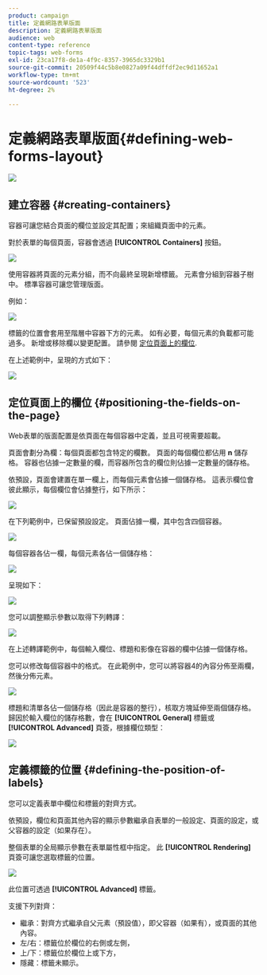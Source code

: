 ```yaml
---
product: campaign
title: 定義網路表單版面
description: 定義網路表單版面
audience: web
content-type: reference
topic-tags: web-forms
exl-id: 23ca17f8-de1a-4f9c-8357-3965dc3329b1
source-git-commit: 20509f44c5b8e0827a09f44dffdf2ec9d11652a1
workflow-type: tm+mt
source-wordcount: '523'
ht-degree: 2%

---
```


# 定義網路表單版面{#defining-web-forms-layout}

![](../../assets/common.svg)

## 建立容器 {#creating-containers}

容器可讓您結合頁面的欄位並設定其配置；來組織頁面中的元素。

對於表單的每個頁面，容器會透過 **[!UICONTROL Containers]** 按鈕。

![](assets/s_ncs_admin_survey_containers_add.png)

使用容器將頁面的元素分組，而不向最終呈現新增標籤。 元素會分組到容器子樹中。 標準容器可讓您管理版面。

例如：

![](assets/s_ncs_admin_survey_containers_std_arbo.png)

標籤的位置會套用至階層中容器下方的元素。 如有必要，每個元素的負載都可能過多。 新增或移除欄以變更配置。 請參閱 [定位頁面上的欄位](#positioning-the-fields-on-the-page).

在上述範例中，呈現的方式如下：

![](assets/s_ncs_admin_survey_containers_std_ex.png)

## 定位頁面上的欄位 {#positioning-the-fields-on-the-page}

Web表單的版面配置是依頁面在每個容器中定義，並且可視需要超載。

頁面會劃分為欄：每個頁面都包含特定的欄數。 頁面的每個欄位都佔用 **n** 儲存格。 容器也佔據一定數量的欄，而容器所包含的欄位則佔據一定數量的儲存格。

依預設，頁面會建置在單一欄上，而每個元素會佔據一個儲存格。 這表示欄位會彼此顯示，每個欄位會佔據整行，如下所示：

![](assets/s_ncs_admin_survey_container_ex.png)

在下列範例中，已保留預設設定。 頁面佔據一欄，其中包含四個容器。

![](assets/s_ncs_admin_survey_container_ex0.png)

每個容器各佔一欄，每個元素各佔一個儲存格：

![](assets/s_ncs_admin_survey_container_ex0a.png)

呈現如下：

![](assets/s_ncs_admin_survey_container_ex0_rend.png)

您可以調整顯示參數以取得下列轉譯：

![](assets/s_ncs_admin_survey_container_ex1_rend.png)

在上述轉譯範例中，每個輸入欄位、標題和影像在容器的欄中佔據一個儲存格。

您可以修改每個容器中的格式。 在此範例中，您可以將容器4的內容分佈至兩欄，然後分佈元素。

![](assets/s_ncs_admin_survey_container_ex2_rend.png)

標題和清單各佔一個儲存格（因此是容器的整行），核取方塊延伸至兩個儲存格。 歸因於輸入欄位的儲存格數，會在 **[!UICONTROL General]** 標籤或 **[!UICONTROL Advanced]** 頁簽，根據欄位類型：

![](assets/s_ncs_admin_survey_container_ex2.png)

## 定義標籤的位置 {#defining-the-position-of-labels}

您可以定義表單中欄位和標籤的對齊方式。

依預設，欄位和頁面其他內容的顯示參數繼承自表單的一般設定、頁面的設定，或父容器的設定（如果存在）。

整個表單的全局顯示參數在表單屬性框中指定。 此 **[!UICONTROL Rendering]** 頁簽可讓您選取標籤的位置。

![](assets/s_ncs_admin_survey_label_position.png)

此位置可透過 **[!UICONTROL Advanced]** 標籤。

支援下列對齊：

* 繼承：對齊方式繼承自父元素（預設值），即父容器（如果有），或頁面的其他內容。
* 左/右：標籤位於欄位的右側或左側，
* 上/下：標籤位於欄位上或下方，
* 隱藏：標籤未顯示。
